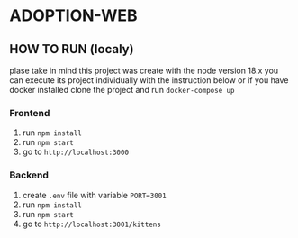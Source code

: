 # ADOPTION-WEB

## HOW TO RUN (localy)
plase take in mind this project was create with the node version 18.x
you can execute its project individually with the instruction below or if you have docker installed clone the project and run `docker-compose up`

### Frontend 
1. run `npm install`
2. run `npm start`
3. go to `http://localhost:3000`

### Backend
1. create `.env` file with variable `PORT=3001`
2. run `npm install`
3. run `npm start`
4. go to `http://localhost:3001/kittens`